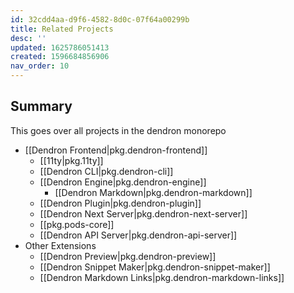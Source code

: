 ```yaml
---
id: 32cdd4aa-d9f6-4582-8d0c-07f64a00299b
title: Related Projects
desc: ''
updated: 1625786051413
created: 1596684856906
nav_order: 10
---
```

## Summary

This goes over all projects in the dendron monorepo


- [[Dendron Frontend|pkg.dendron-frontend]]
  - [[11ty|pkg.11ty]]
  - [[Dendron CLI|pkg.dendron-cli]]
  - [[Dendron Engine|pkg.dendron-engine]]
    - [[Dendron Markdown|pkg.dendron-markdown]]
  - [[Dendron Plugin|pkg.dendron-plugin]]
  - [[Dendron Next Server|pkg.dendron-next-server]]
  - [[pkg.pods-core]]
  - [[Dendron API Server|pkg.dendron-api-server]]
- Other Extensions
  - [[Dendron Preview|pkg.dendron-preview]]
  - [[Dendron Snippet Maker|pkg.dendron-snippet-maker]]
  - [[Dendron Markdown Links|pkg.dendron-markdown-links]]
